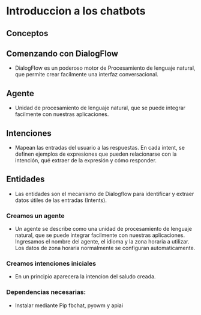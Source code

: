 # Introduccion a los chatbots

## Conceptos

## Comenzando con DialogFlow

- DialogFlow es un poderoso motor de Procesamiento de lenguaje natural, que permite crear facilmente una interfaz conversacional.

## Agente

- Unidad de procesamiento de lenguaje natural, que se puede integrar facilmente con nuestras aplicaciones.

## Intenciones

- Mapean las entradas del usuario a las respuestas. En cada intent, se definen ejemplos de expresiones que pueden relacionarse con la intención, qué extraer de la expresión y cómo responder.

## Entidades

- Las entidades son el mecanismo de Dialogflow para identificar y extraer datos útiles de las entradas (Intents).

### Creamos un agente

- Un agente se describe como una unidad de procesamiento de lenguaje natural, que se puede integrar facilmente con nuestras aplicaciones. Ingresamos el nombre del agente, el idioma y la zona horaria a utilizar. Los datos de zona horaria normalmente se configuran automaticamente.

### Creamos intenciones iniciales

- En un principio aparecera la intencion del saludo creada. 

### Dependencias necesarias:

- Instalar mediante Pip fbchat, pyowm y apiai
